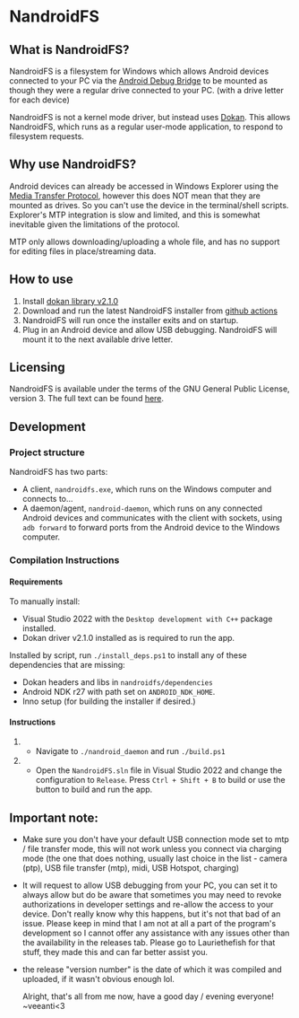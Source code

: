 # NandroidFS

## What is NandroidFS?
NandroidFS is a filesystem for Windows which allows Android devices connected to your PC via the [Android Debug Bridge](https://developer.android.com/tools/adb) to be mounted as though they were a regular drive connected to your PC. (with a drive letter for each device)

NandroidFS is not a kernel mode driver, but instead uses [Dokan](https://github.com/dokan-dev/dokany). This allows NandroidFS, which runs as a regular user-mode application, to respond to filesystem requests.

## Why use NandroidFS?
Android devices can already be accessed in Windows Explorer using the [Media Transfer Protocol](https://en.wikipedia.org/wiki/Media_Transfer_Protocol), however this does NOT mean that they are mounted as drives. So you can't use the device in the terminal/shell scripts. Explorer's MTP integration is slow and limited, and this is somewhat inevitable given the limitations of the protocol. 

MTP only allows downloading/uploading a whole file, and has no support for editing files in place/streaming data.

## How to use
1. Install [dokan library v2.1.0](https://github.com/dokan-dev/dokany/releases/tag/v2.1.0.1000)
2. Download and run the latest NandroidFS installer from [github actions](https://github.com/Lauriethefish/nandroidfs/actions)
3. NandroidFS will run once the installer exits and on startup. 
4. Plug in an Android device and allow USB debugging. NandroidFS will mount it to the next available drive letter.

## Licensing
NandroidFS is available under the terms of the GNU General Public License, version 3. The full text can be found [here](./LICENSE).

## Development
### Project structure
NandroidFS has two parts:
- A client, `nandroidfs.exe`, which runs on the Windows computer and connects to...
- A daemon/agent, `nandroid-daemon`, which runs on any connected Android devices and communicates with the client with sockets, using `adb forward` to forward ports from the Android device to the Windows computer.

### Compilation Instructions
#### Requirements
To manually install:
- Visual Studio 2022 with the `Desktop development with C++` package installed.
- Dokan driver v2.1.0 installed as is required to run the app.

Installed by script, run `./install_deps.ps1` to install any of these dependencies that are missing:
- Dokan headers and libs in `nandroidfs/dependencies`
- Android NDK r27 with path set on `ANDROID_NDK_HOME`.
- Inno setup (for building the installer if desired.) 

#### Instructions
1. - Navigate to `./nandroid_daemon` and run `./build.ps1`
2. - Open the `NandroidFS.sln` file in Visual Studio 2022 and change the configuration to `Release`. Press `Ctrl + Shift + B` to build or use the button to build and run the app.
  

## Important note:
- Make sure you don't have your default USB connection mode set to mtp / file transfer mode, this will not work unless you connect via charging mode (the one that does nothing, usually last choice in the list - camera (ptp), USB file transfer (mtp), midi, USB Hotspot, charging)
- It will request to allow USB debugging from your PC, you can set it to always allow but do be aware that sometimes you may need to revoke authorizations in developer settings and re-allow the access to your device. Don't really know why this happens, but it's not that bad of an issue. Please keep in mind that I am not at all a part of the program's development so I cannot offer any assistance with any issues other than the availability in the releases tab. Please go to Lauriethefish for that stuff, they made this and can far better assist you.
- the release "version number" is the date of which it was compiled and uploaded, if it wasn't obvious enough lol.

  Alright, that's all from me now, have a good day / evening everyone!
  ~veeanti<3
